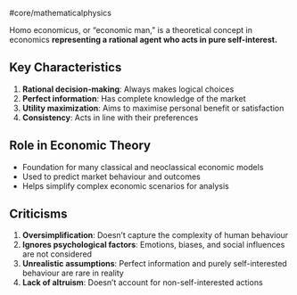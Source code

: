 #core/mathematicalphysics

Homo economicus, or “economic man,” is a theoretical concept in economics **representing a rational agent who acts in pure self-interest.**

## Key Characteristics

1. **Rational decision-making**: Always makes logical choices
2. **Perfect information**: Has complete knowledge of the market
3. **Utility maximization**: Aims to maximise personal benefit or satisfaction
4. **Consistency**: Acts in line with their preferences

## Role in Economic Theory

- Foundation for many classical and neoclassical economic models
- Used to predict market behaviour and outcomes
- Helps simplify complex economic scenarios for analysis

## Criticisms

1. **Oversimplification**: Doesn’t capture the complexity of human behaviour
2. **Ignores psychological factors**: Emotions, biases, and social influences are not considered
3. **Unrealistic assumptions**: Perfect information and purely self-interested behaviour are rare in reality
4. **Lack of altruism**: Doesn’t account for non-self-interested actions
